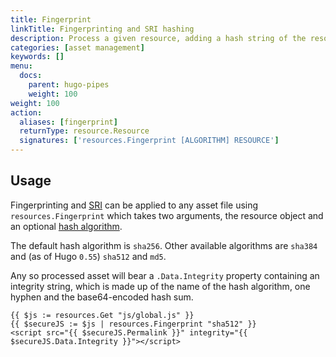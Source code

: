 ```yaml
---
title: Fingerprint
linkTitle: Fingerprinting and SRI hashing
description: Process a given resource, adding a hash string of the resource's content.
categories: [asset management]
keywords: []
menu:
  docs:
    parent: hugo-pipes
    weight: 100
weight: 100
action:
  aliases: [fingerprint]
  returnType: resource.Resource
  signatures: ['resources.Fingerprint [ALGORITHM] RESOURCE']
---
```


## Usage

Fingerprinting and [SRI](https://developer.mozilla.org/en-US/docs/Web/Security/Subresource_Integrity) can be applied to any asset file using `resources.Fingerprint` which takes two arguments, the resource object and an optional [hash algorithm](https://en.wikipedia.org/wiki/Secure_Hash_Algorithms).

The default hash algorithm is `sha256`. Other available algorithms are `sha384` and (as of Hugo `0.55`) `sha512` and `md5`.

Any so processed asset will bear a `.Data.Integrity` property containing an integrity string, which is made up of the name of the hash algorithm, one hyphen and the base64-encoded hash sum.

```go-html-template
{{ $js := resources.Get "js/global.js" }}
{{ $secureJS := $js | resources.Fingerprint "sha512" }}
<script src="{{ $secureJS.Permalink }}" integrity="{{ $secureJS.Data.Integrity }}"></script>
```
